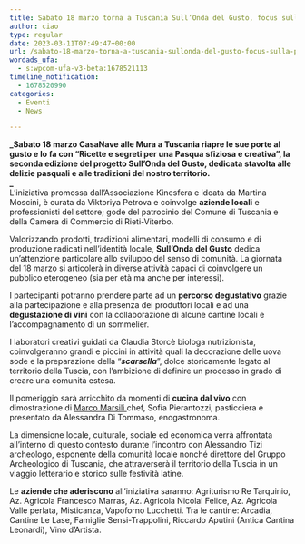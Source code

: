 ```yaml
---
title: Sabato 18 marzo torna a Tuscania Sull’Onda del Gusto, focus sulla Pasqua
author: ciao
type: regular
date: 2023-03-11T07:49:47+00:00
url: /sabato-18-marzo-torna-a-tuscania-sullonda-del-gusto-focus-sulla-pasqua/
wordads_ufa:
  - s:wpcom-ufa-v3-beta:1678521113
timeline_notification:
  - 1678520990
categories:
  - Eventi
  - News

---
```

**_Sabato 18 marzo CasaNave alle Mura a Tuscania riapre le sue porte al gusto e lo fa con “Ricette e segreti per una Pasqua sfiziosa e creativa”, la seconda edizione del progetto Sull’Onda del Gusto, dedicata stavolta alle delizie pasquali e alle tradizioni del nostro territorio.  
_**  
L’iniziativa promossa dall’Associazione Kinesfera e ideata da Martina Moscini, è curata da Viktoriya Petrova e coinvolge **aziende locali** e professionisti del settore; gode del patrocinio del Comune di Tuscania e della Camera di Commercio di Rieti-Viterbo.  
  
Valorizzando prodotti, tradizioni alimentari, modelli di consumo e di produzione radicati nell’identità locale, **Sull’Onda del Gusto** dedica un’attenzione particolare allo sviluppo del senso di comunità. La giornata del 18 marzo si articolerà in diverse attività capaci di coinvolgere un pubblico eterogeneo (sia per età ma anche per interessi).  
  
I partecipanti potranno prendere parte ad un **percorso degustativo** grazie alla partecipazione e alla presenza dei produttori locali e ad una **degustazione di vini** con la collaborazione di alcune cantine locali e l’accompagnamento di un sommelier.  
  
I laboratori creativi guidati da Claudia Storcè biologa nutrizionista, coinvolgeranno grandi e piccini in attività quali la decorazione delle uova sode e la preparazione della “_**scarsella**_”, dolce storicamente legato al territorio della Tuscia, con l’ambizione di definire un processo in grado di creare una comunità estesa.  
  
Il pomeriggio sarà arricchito da momenti di **cucina dal vivo** con dimostrazione di <a href="https://aleepepecom.wordpress.com/2023/02/18/cosa-si-mangia-da-convivial-a-tuscania-la-novita-firmata-andrea-astolfi/" target="_blank" rel="noreferrer noopener">Marco Marsili </a>chef, Sofia Pierantozzi, pasticciera e presentato da Alessandra Di Tommaso, enogastronoma.

La dimensione locale, culturale, sociale ed economica verrà affrontata all’interno di questo contesto durante l’incontro con Alessandro Tizi archeologo, esponente della comunità locale nonché direttore del Gruppo Archeologico di Tuscania, che attraverserà il territorio della Tuscia in un viaggio letterario e storico sulle festività latine.

Le **aziende che aderiscono** all’iniziativa saranno: Agriturismo Re Tarquinio, Az. Agricola Francesco Marras, Az. Agricola Nicolai Felice, Az. Agricola Valle perlata, Misticanza, Vapoforno Lucchetti. Tra le cantine: Arcadia, Cantine Le Lase, Famiglie Sensi-Trappolini, Riccardo Aputini (Antica Cantina Leonardi), Vino d’Artista.